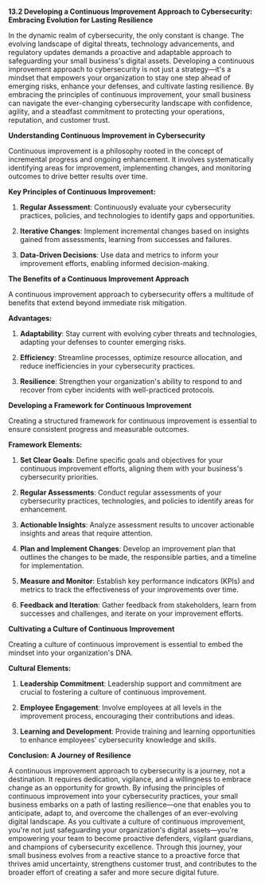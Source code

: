 **13.2 Developing a Continuous Improvement Approach to Cybersecurity: Embracing Evolution for Lasting Resilience**

In the dynamic realm of cybersecurity, the only constant is change. The evolving landscape of digital threats, technology advancements, and regulatory updates demands a proactive and adaptable approach to safeguarding your small business's digital assets. Developing a continuous improvement approach to cybersecurity is not just a strategy—it's a mindset that empowers your organization to stay one step ahead of emerging risks, enhance your defenses, and cultivate lasting resilience. By embracing the principles of continuous improvement, your small business can navigate the ever-changing cybersecurity landscape with confidence, agility, and a steadfast commitment to protecting your operations, reputation, and customer trust.

**Understanding Continuous Improvement in Cybersecurity**

Continuous improvement is a philosophy rooted in the concept of incremental progress and ongoing enhancement. It involves systematically identifying areas for improvement, implementing changes, and monitoring outcomes to drive better results over time.

**Key Principles of Continuous Improvement:**

1. **Regular Assessment**: Continuously evaluate your cybersecurity practices, policies, and technologies to identify gaps and opportunities.

2. **Iterative Changes**: Implement incremental changes based on insights gained from assessments, learning from successes and failures.

3. **Data-Driven Decisions**: Use data and metrics to inform your improvement efforts, enabling informed decision-making.

**The Benefits of a Continuous Improvement Approach**

A continuous improvement approach to cybersecurity offers a multitude of benefits that extend beyond immediate risk mitigation.

**Advantages:**

1. **Adaptability**: Stay current with evolving cyber threats and technologies, adapting your defenses to counter emerging risks.

2. **Efficiency**: Streamline processes, optimize resource allocation, and reduce inefficiencies in your cybersecurity practices.

3. **Resilience**: Strengthen your organization's ability to respond to and recover from cyber incidents with well-practiced protocols.

**Developing a Framework for Continuous Improvement**

Creating a structured framework for continuous improvement is essential to ensure consistent progress and measurable outcomes.

**Framework Elements:**

1. **Set Clear Goals**: Define specific goals and objectives for your continuous improvement efforts, aligning them with your business's cybersecurity priorities.

2. **Regular Assessments**: Conduct regular assessments of your cybersecurity practices, technologies, and policies to identify areas for enhancement.

3. **Actionable Insights**: Analyze assessment results to uncover actionable insights and areas that require attention.

4. **Plan and Implement Changes**: Develop an improvement plan that outlines the changes to be made, the responsible parties, and a timeline for implementation.

5. **Measure and Monitor**: Establish key performance indicators (KPIs) and metrics to track the effectiveness of your improvements over time.

6. **Feedback and Iteration**: Gather feedback from stakeholders, learn from successes and challenges, and iterate on your improvement efforts.

**Cultivating a Culture of Continuous Improvement**

Creating a culture of continuous improvement is essential to embed the mindset into your organization's DNA.

**Cultural Elements:**

1. **Leadership Commitment**: Leadership support and commitment are crucial to fostering a culture of continuous improvement.

2. **Employee Engagement**: Involve employees at all levels in the improvement process, encouraging their contributions and ideas.

3. **Learning and Development**: Provide training and learning opportunities to enhance employees' cybersecurity knowledge and skills.

**Conclusion: A Journey of Resilience**

A continuous improvement approach to cybersecurity is a journey, not a destination. It requires dedication, vigilance, and a willingness to embrace change as an opportunity for growth. By infusing the principles of continuous improvement into your cybersecurity practices, your small business embarks on a path of lasting resilience—one that enables you to anticipate, adapt to, and overcome the challenges of an ever-evolving digital landscape. As you cultivate a culture of continuous improvement, you're not just safeguarding your organization's digital assets—you're empowering your team to become proactive defenders, vigilant guardians, and champions of cybersecurity excellence. Through this journey, your small business evolves from a reactive stance to a proactive force that thrives amid uncertainty, strengthens customer trust, and contributes to the broader effort of creating a safer and more secure digital future.